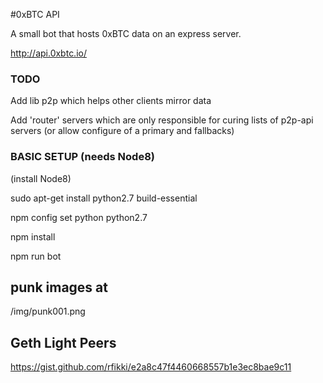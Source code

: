 
#0xBTC API

A small bot that hosts 0xBTC data on an express server.

http://api.0xbtc.io/



### TODO
Add lib p2p which helps other clients mirror data 

Add 'router' servers which are only responsible for curing lists of p2p-api servers  (or allow configure of a primary and fallbacks)




### BASIC SETUP (needs Node8)

(install Node8)

sudo apt-get install python2.7 build-essential

npm config set python python2.7

npm install

npm run bot


## punk images at
/img/punk001.png


## Geth Light Peers  
https://gist.github.com/rfikki/e2a8c47f4460668557b1e3ec8bae9c11
